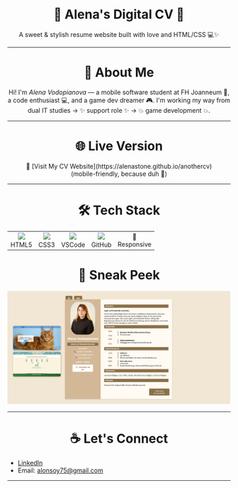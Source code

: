 <h1 align="center">🌸 Alena's Digital CV 🌸</h1>

<p align="center">
  A sweet & stylish resume website built with love and HTML/CSS 💻✨<br>
</p>

---

<h1 align="center"> 🧭 About Me </h1>
<p align="center">
Hi! I'm <em>Alena Vodopianova</em> — a mobile software student at FH Joanneum 📱, a code enthusiast 💻, and a game dev dreamer 🎮.  
I'm working my way from dual IT studies → ✨ support role ✨ → 💥 game development 💥.

---
</p>

<h1 align="center"> 🌐 Live Version </h1>
<p align="center">
🔗 [Visit My CV Website](https://alenastone.github.io/anothercv)  
<br>(mobile-friendly, because duh 📱)

---
</p>

<h1 align="center"> 🛠 Tech Stack </h1>

<table align="center">
  <tr>
    <td align="center"><img src="https://cdn.jsdelivr.net/gh/devicons/devicon/icons/html5/html5-original.svg" width="40"/><br>HTML5</td>
    <td align="center"><img src="https://cdn.jsdelivr.net/gh/devicons/devicon/icons/css3/css3-original.svg" width="40"/><br>CSS3</td>
    <td align="center"><img src="https://cdn.jsdelivr.net/gh/devicons/devicon/icons/vscode/vscode-original.svg" width="40"/><br>VSCode</td>
    <td align="center"><img src="https://cdn.jsdelivr.net/gh/devicons/devicon/icons/github/github-original.svg" width="40"/><br>GitHub</td>
    <td align="center">📱<br>Responsive</td>
  </tr>
</table>


<h1 align="center"> 📸 Sneak Peek </h1>
<div img align="center">
<img src="photo/PageExample.png"  alt="preview" width="600" />

---
</div>

<h1 align="center"> ☕ Let's Connect  </h1>

- [LinkedIn](https://www.linkedin.com/in/alena-vodopianova-723b32b0/)
- Email: alonsoy75@gmail.com

---
